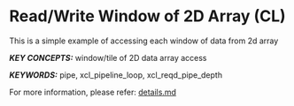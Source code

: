 Read/Write Window of 2D Array (CL)
======================

This is a simple example of accessing each window of data from 2d array

***KEY CONCEPTS:*** window/tile of 2D data array access

***KEYWORDS:*** pipe, xcl_pipeline_loop, xcl_reqd_pipe_depth


For more information, please refer: [details.md][]

[details.md]: details.md

